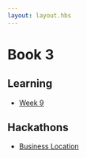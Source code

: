 ```yaml
---
layout: layout.hbs
---
```


# Book 3


## Learning

* [Week 9](week9/)

## Hackathons

* [Business Location](hackathons/business-location)
